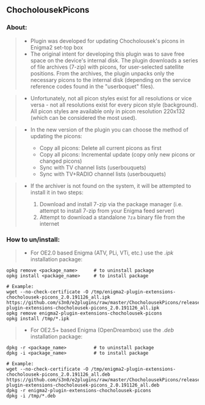 ## **ChocholousekPicons**

### **About:**

   >- Plugin was developed for updating Chocholousek's picons in Enigma2 set-top box
   >- The original intent for developing this plugin was to save free space on the device's internal disk. The plugin downloads a series of file archives (7-zip) with picons, for user-selected satellite positions. From the archives, the plugin unpacks only the necessary picons to the internal disk (depending on the service reference codes found in the "userboquet" files).

   >- Unfortunately, not all picon styles exist for all resolutions or vice versa - not all resolutions exist for every picon style (background). All picon styles are available only in picon resolution 220x132 (which can be considered the most used).
   
   >- In the new version of the plugin you can choose the method of updating the picons:   
   >
   >    - Copy all picons: Delete all current picons as first
   >    - Copy all picons: Incremental update (copy only new picons or changed picons)
   >    - Sync with TV channel lists (userbouquets)
   >    - Sync with TV+RADIO channel lists (userbouquets)   
   
   >- If the archiver is not found on the system, it will be attempted to install it in two steps:
   >
   >    1. Download and install 7-zip via the package manager (i.e. attempt to install 7-zip from your Enigma feed server)
   >    2. Attempt to download a standalone `7za` binary file from the internet

### **How to un/install:**

   >- For OE2.0 based Enigma (ATV, PLi, VTi, etc.) use the *.ipk* installation package:
   ```shell
   opkg remove <package_name>      # to uninstall package
   opkg install <package_name>     # to install package
   
   # Example:
   wget --no-check-certificate -O /tmp/enigma2-plugin-extensions-chocholousek-picons_2.0.191126_all.ipk https://github.com/s3n0/e2plugins/raw/master/ChocholousekPicons/released_build/enigma2-plugin-extensions-chocholousek-picons_2.0.191126_all.ipk
   opkg remove enigma2-plugin-extensions-chocholousek-picons
   opkg install /tmp/*.ipk
   ```
   
   >- For OE2.5+ based Enigma (OpenDreambox) use the *.deb* installation package:
   ```shell
   dpkg -r <package_name>          # to uninstall package
   dpkg -i <package_name>          # to install package

   # Example:
   wget --no-check-certificate -O /tmp/enigma2-plugin-extensions-chocholousek-picons_2.0.191126_all.deb https://github.com/s3n0/e2plugins/raw/master/ChocholousekPicons/released_build/enigma2-plugin-extensions-chocholousek-picons_2.0.191126_all.deb
   dpkg -r enigma2-plugin-extensions-chocholousek-picons
   dpkg -i /tmp/*.deb
   ```
